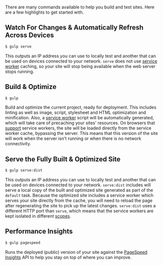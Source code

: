 There are many commands available to help you build and test sites. Here are a few highlights to get started with.

## Watch For Changes & Automatically Refresh Across Devices

```sh
$ gulp serve
```

This outputs an IP address you can use to locally test and another that can be used on devices
connected to your network.
`serve` does not use [service worker](http://www.html5rocks.com/en/tutorials/service-worker/introduction/)
caching, so your site will stop being available when the web server stops running.

## Build & Optimize

```sh
$ gulp
```

Build and optimize the current project, ready for deployment.
This includes linting as well as image, script, stylesheet and HTML optimization and minification.
Also, a [service worker](http://www.html5rocks.com/en/tutorials/service-worker/introduction/)
script will be automatically generated, which will take care of precaching your sites' resources.
On browsers that [support](https://jakearchibald.github.io/isserviceworkerready/) service
workers, the site will be loaded directly from the service worker cache, bypassing the server.
This means that this version of the site will work when the server isn't running or when there is
no network connectivity.

## Serve the Fully Built & Optimized Site

```sh
$ gulp serve:dist
```

This outputs an IP address you can use to locally test and another that can be used on devices
connected to your network.
`serve:dist` includes will serve a local copy of the built and optimized site generated as part
of the `default` task.
Because the optimized site includes a service worker which serves your site directly from the
cache, you will need to reload the page after regenerating the site to pick up the latest changes.
`serve:dist` uses a different HTTP port than `serve`, which means that the service workers are
kept isolated in different [scopes](https://developer.mozilla.org/en-US/docs/Web/API/Service_Worker_API/Using_Service_Workers#Registering_your_worker).

## Performance Insights

```sh
$ gulp pagespeed
```

Runs the deployed (public) version of your site against the [PageSpeed Insights](https://developers.google.com/speed/pagespeed/insights/) API to help you stay on top of where you can improve.
